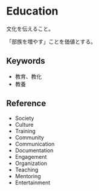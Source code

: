 # Education

文化を伝えること。

「部族を増やす」ことを価値とする。

## Keywords

- 教育、教化
- 教養

## Reference

- Society
- Culture
- Training
- Community
- Communication
- Documentation
- Engagement
- Organization
- Teaching
- Mentoring
- Entertainment
